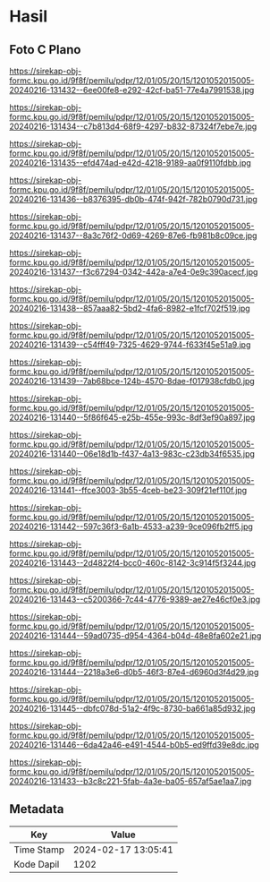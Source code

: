 # Hasil

## Foto C Plano

https://sirekap-obj-formc.kpu.go.id/9f8f/pemilu/pdpr/12/01/05/20/15/1201052015005-20240216-131432--6ee00fe8-e292-42cf-ba51-77e4a7991538.jpg

https://sirekap-obj-formc.kpu.go.id/9f8f/pemilu/pdpr/12/01/05/20/15/1201052015005-20240216-131434--c7b813d4-68f9-4297-b832-87324f7ebe7e.jpg

https://sirekap-obj-formc.kpu.go.id/9f8f/pemilu/pdpr/12/01/05/20/15/1201052015005-20240216-131435--efd474ad-e42d-4218-9189-aa0f9110fdbb.jpg

https://sirekap-obj-formc.kpu.go.id/9f8f/pemilu/pdpr/12/01/05/20/15/1201052015005-20240216-131436--b8376395-db0b-474f-942f-782b0790d731.jpg

https://sirekap-obj-formc.kpu.go.id/9f8f/pemilu/pdpr/12/01/05/20/15/1201052015005-20240216-131437--8a3c76f2-0d69-4269-87e6-fb981b8c09ce.jpg

https://sirekap-obj-formc.kpu.go.id/9f8f/pemilu/pdpr/12/01/05/20/15/1201052015005-20240216-131437--f3c67294-0342-442a-a7e4-0e9c390acecf.jpg

https://sirekap-obj-formc.kpu.go.id/9f8f/pemilu/pdpr/12/01/05/20/15/1201052015005-20240216-131438--857aaa82-5bd2-4fa6-8982-e1fcf702f519.jpg

https://sirekap-obj-formc.kpu.go.id/9f8f/pemilu/pdpr/12/01/05/20/15/1201052015005-20240216-131439--c54fff49-7325-4629-9744-f633f45e51a9.jpg

https://sirekap-obj-formc.kpu.go.id/9f8f/pemilu/pdpr/12/01/05/20/15/1201052015005-20240216-131439--7ab68bce-124b-4570-8dae-f017938cfdb0.jpg

https://sirekap-obj-formc.kpu.go.id/9f8f/pemilu/pdpr/12/01/05/20/15/1201052015005-20240216-131440--5f86f645-e25b-455e-993c-8df3ef90a897.jpg

https://sirekap-obj-formc.kpu.go.id/9f8f/pemilu/pdpr/12/01/05/20/15/1201052015005-20240216-131440--06e18d1b-f437-4a13-983c-c23db34f6535.jpg

https://sirekap-obj-formc.kpu.go.id/9f8f/pemilu/pdpr/12/01/05/20/15/1201052015005-20240216-131441--ffce3003-3b55-4ceb-be23-309f21ef110f.jpg

https://sirekap-obj-formc.kpu.go.id/9f8f/pemilu/pdpr/12/01/05/20/15/1201052015005-20240216-131442--597c36f3-6a1b-4533-a239-9ce096fb2ff5.jpg

https://sirekap-obj-formc.kpu.go.id/9f8f/pemilu/pdpr/12/01/05/20/15/1201052015005-20240216-131443--2d4822f4-bcc0-460c-8142-3c914f5f3244.jpg

https://sirekap-obj-formc.kpu.go.id/9f8f/pemilu/pdpr/12/01/05/20/15/1201052015005-20240216-131443--c5200366-7c44-4776-9389-ae27e46cf0e3.jpg

https://sirekap-obj-formc.kpu.go.id/9f8f/pemilu/pdpr/12/01/05/20/15/1201052015005-20240216-131444--59ad0735-d954-4364-b04d-48e8fa602e21.jpg

https://sirekap-obj-formc.kpu.go.id/9f8f/pemilu/pdpr/12/01/05/20/15/1201052015005-20240216-131444--2218a3e6-d0b5-46f3-87e4-d6960d3f4d29.jpg

https://sirekap-obj-formc.kpu.go.id/9f8f/pemilu/pdpr/12/01/05/20/15/1201052015005-20240216-131445--dbfc078d-51a2-4f9c-8730-ba661a85d932.jpg

https://sirekap-obj-formc.kpu.go.id/9f8f/pemilu/pdpr/12/01/05/20/15/1201052015005-20240216-131446--6da42a46-e491-4544-b0b5-ed9ffd39e8dc.jpg

https://sirekap-obj-formc.kpu.go.id/9f8f/pemilu/pdpr/12/01/05/20/15/1201052015005-20240216-131433--b3c8c221-5fab-4a3e-ba05-657af5ae1aa7.jpg


## Metadata

| Key        | Value               |
| ---------- | ------------------- |
| Time Stamp | 2024-02-17 13:05:41 |
| Kode Dapil | 1202                |




